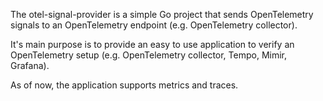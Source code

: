 The otel-signal-provider is a simple Go project that sends OpenTelemetry signals to an OpenTelemetry endpoint (e.g. OpenTelemetry collector).

It's main purpose is to provide an easy to use application to verify an OpenTelemetry setup (e.g. OpenTelemetry collector, Tempo, Mimir, Grafana).

As of now, the application supports metrics and traces.
